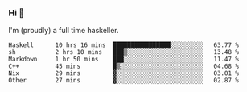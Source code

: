 ### Hi 👋

I'm (proudly) a full time haskeller.

<!--START_SECTION:waka-->

```text
Haskell      10 hrs 16 mins  ████████████████░░░░░░░░░   63.77 %
sh           2 hrs 10 mins   ███▒░░░░░░░░░░░░░░░░░░░░░   13.48 %
Markdown     1 hr 50 mins    ███░░░░░░░░░░░░░░░░░░░░░░   11.47 %
C++          45 mins         █▒░░░░░░░░░░░░░░░░░░░░░░░   04.68 %
Nix          29 mins         ▓░░░░░░░░░░░░░░░░░░░░░░░░   03.01 %
Other        27 mins         ▓░░░░░░░░░░░░░░░░░░░░░░░░   02.87 %
```

<!--END_SECTION:waka-->
